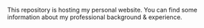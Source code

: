 This repository is hosting my personal website. You can find some information about my professional background & experience.